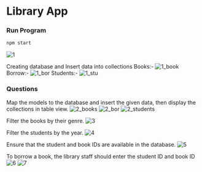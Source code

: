 # Library App 

### Run Program

```bash
npm start
```
![1](https://github.com/user-attachments/assets/8c3cb113-8379-4d03-9fa8-fa4acee44438)

Creating database and Insert data into collections
<be>Books:-
![1_book](https://github.com/user-attachments/assets/a335e706-2a7d-4db6-9243-2acbb4afaa1a)
Borrow:-
![1_bor](https://github.com/user-attachments/assets/c51b8d0b-113f-4974-acc9-d73266448ed4)
Students:-
![1_stu](https://github.com/user-attachments/assets/08e69582-162e-466c-b550-5d0abc83bb61)


### Questions
Map the models to the database and insert the given data, then display the collections in table view. 
![2_books](https://github.com/user-attachments/assets/63517a48-b753-46aa-b12b-78196abbd77b)
![2_bor](https://github.com/user-attachments/assets/5f03d8b6-9a01-451a-855d-25595befa7aa)
![2_students](https://github.com/user-attachments/assets/2ba90097-e1cb-4c5c-a2e3-5f98644657ac)

Filter the books by their genre.
![3](https://github.com/user-attachments/assets/a4580b34-31f2-4eb6-aaec-573b7bf54f94)

Filter the students by the year.
![4](https://github.com/user-attachments/assets/efb6ba10-ba56-49f0-b992-f945e93a1621)

Ensure that the student and book IDs are available in the database.
![5](https://github.com/user-attachments/assets/46c80482-21d2-4e77-8767-db1bd1d951e6)

To borrow a book, the library staff should enter the student ID and book ID
![6](https://github.com/user-attachments/assets/4054755f-1a17-4698-b9c2-bb076b08dbeb)
![7](https://github.com/user-attachments/assets/95be16bb-9541-4e1d-af77-12a8a45bb98e)

